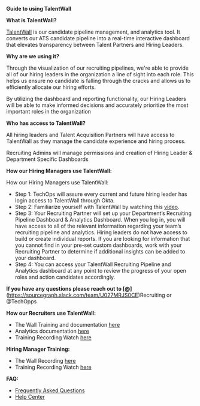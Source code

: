 **Guide to using TalentWall**

**What is TalentWall?**

[TalentWall](https://app.talentwall.io/) is our candidate pipeline management, and analytics tool. It converts our ATS candidate pipeline into a real-time interactive dashboard that elevates transparency between Talent Partners and Hiring Leaders.

**Why are we using it?**

Through the visualization of our recruiting pipelines, we're able to provide all of our hiring leaders in the organization a line of sight into each role. This helps us ensure no candidate is falling through the cracks and allows us to efficiently allocate our hiring efforts.

By utilizing the dashboard and reporting functionality, our Hiring Leaders will be able to make informed decisions and accurately prioritize the most important roles in the organization

**Who has access to TalentWall?**

All hiring leaders and Talent Acquisition Partners will have access to TalentWall as they manage the candidate experience and hiring process.

Recruiting Admins will manage permissions and creation of Hiring Leader & Department Specific Dashboards

**How our Hiring Managers use TalentWall:**

How our Hiring Managers use TalentWall:

- Step 1: TechOps will assure every current and future hiring leader has login access to TalentWall through Okta.
- Step 2: Familiarize yourself with TalentWall by watching this [video](https://www.loom.com/share/93203a31eedb4ad485f7f2a85a0b428c).
- Step 3: Your Recruiting Partner will set up your Department’s Recruiting Pipeline Dashboard & Analytics Dashboard. When you log in, you will have access to all of the relevant information regarding your team’s recruiting pipeline and analytics. Hiring leaders do not have access to build or create individual reports. If you are looking for information that you cannot find in your pre-set custom dashboards, work with your Recruiting Partner to determine if additional insights can be added to your dashboard.
- Step 4: You can access your TalentWall Recruiting Pipeline and Analytics dashboard at any point to review the progress of your open roles and action candidates accordingly.

**If you have any questions please reach out to [@]**(https://sourcegraph.slack.com/team/U027MRJS0CE)Recruiting or @TechOpps

**How our Recruiters use TalentWall:**

- The Wall Training and documentation [here](https://talentwall.zendesk.com/hc/en-us/categories/1500001648162-The-Wall)
- Analytics documentation [here](https://talentwall.zendesk.com/hc/en-us/categories/1500001260501-Analytics)
- Training Recording Watch [here](https://us02web.zoom.us/rec/share/kARhXni9beWoaFBPWnCPPxKTsmQS9TrTwSsc-Qr01ddAhLYJ6zyEWgAIkInxs_Hd.coDG0ae9kKX2cgNj)

**Hiring Manager Training:**

- The Wall Recording [here](https://www.loom.com/share/93203a31eedb4ad485f7f2a85a0b428c)
- Training Recording Watch [here](https://www.loom.com/share/93203a31eedb4ad485f7f2a85a0b428c)

**FAQ:**

- [Frequently Asked Questions](https://talentwall.zendesk.com/hc/en-us/categories/1500001260681-FAQ)
- [Help Center](https://talentwall.zendesk.com/hc/en-us)
